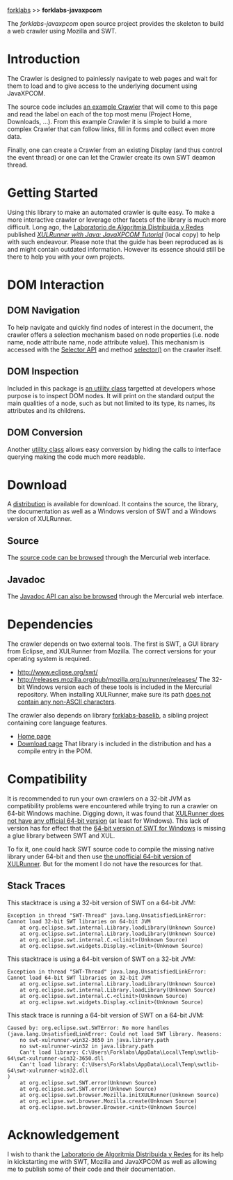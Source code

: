 [forklabs](http://code.google.com/p/forklabs/) >> **forklabs-javaxpcom**

The _forklabs-javaxpcom_ open source project provides the skeleton to build a web crawler using Mozilla and SWT.



# Introduction #
The Crawler is designed to painlessly navigate to web pages and wait for them to load and to give access to the underlying document using JavaXPCOM.

The source code includes [an example Crawler](http://code.google.com/p/forklabs-javaxpcom/source/browse/src/test/java/ca/forklabs/javaxpcom/ProjectPageCrawler.java) that will come to this page and read the label on each of the top most menu (Project Home, Downloads, ...). From this example Crawler it is simple to build a more complex Crawler that can follow links, fill in forms and collect even more data.

Finally, one can create a Crawler from an existing Display (and thus control the event thread) or one can let the Crawler create its own SWT deamon thread.


# Getting Started #
Using this library to make an automated crawler is quite easy. To make a more interactive crawler or leverage other facets of the library is much more difficult. Long ago, the [Laboratorio de Algoritmia Distribuida y Redes](http://ladyr.es/) published _[XULRunner with Java: JavaXPCOM Tutorial](http://forklabs-javaxpcom.googlecode.com/hg/docs/XPCOMGuide.htm)_ (local copy) to help with such endeavour. Please note that the guide has been reproduced as is and might contain outdated information. However its essence should still be there to help you with your own projects.

# DOM Interaction #

## DOM Navigation ##
To help navigate and quickly find nodes of interest in the document, the crawler offers a selection mechanism based on node properties (i.e. node name, node attribute name, node attribute value). This mechanism is accessed with the [Selector API](http://forklabs-javaxpcom.googlecode.com/hg/docs/apidocs/ca/forklabs/javaxpcom/select/Selector.html) and method [selector()](http://forklabs-javaxpcom.googlecode.com/hg/docs/apidocs/ca/forklabs/javaxpcom/Crawler.html#selector()) on the crawler itself.


## DOM Inspection ##
Included in this package is [an utility class](http://forklabs-javaxpcom.googlecode.com/hg/docs/apidocs/ca/forklabs/javaxpcom/util/XPCOMInspector.html) targetted at developers whose purpose is to inspect DOM nodes. It will print on the standard output the main qualities of a node, such as but not limited to its type, its names, its attributes and its childrens.


## DOM Conversion ##
Another [utility class](http://forklabs-javaxpcom.googlecode.com/hg/docs/apidocs/ca/forklabs/javaxpcom/util/XPCOMConverter.html) allows easy conversion by hiding the calls to interface querying making the code much more readable.


# Download #
A [distribution](http://code.google.com/p/forklabs-javaxpcom/downloads/list) is available for download. It contains the source, the library, the documentation as well as a Windows version of SWT and a Windows version of XULRunner.


## Source ##
The [source code can be browsed](http://code.google.com/p/forklabs-javaxpcom/source/browse/) through the Mercurial web interface.


## Javadoc ##
The [Javadoc API can also be browsed](http://forklabs-javaxpcom.googlecode.com/hg/docs/apidocs/index.html) through the Mercurial web interface.


# Dependencies #
The crawler depends on two external tools. The first is SWT, a GUI library from Eclipse, and XULRunner from Mozilla. The correct versions for your operating system is required.
  * http://www.eclipse.org/swt/
  * http://releases.mozilla.org/pub/mozilla.org/xulrunner/releases/
The 32-bit Windows version each of these tools is included in the Mercurial repository. When installing XULRunner, make sure its path [does not contain any non-ASCII characters](https://bugs.eclipse.org/bugs/show_bug.cgi?id=326089).

The crawler also depends on library [forklabs-baselib](http://code.google.com/p/forklabs-baselib/), a sibling project containing core language features.
  * [Home page](http://code.google.com/p/forklabs-baselib/)
  * [Download page](http://code.google.com/p/forklabs-baselib/downloads/list)
That library is included in the distribution and has a compile entry in the POM.


# Compatibility #
It is recommended to run your own crawlers on a 32-bit JVM as compatibility problems were encountered while trying to run a crawler on 64-bit Windows machine. Digging down, it was found that [XULRunner does not have any official 64-bit version](http://releases.mozilla.org/pub/mozilla.org/xulrunner/releases/) (at least for Windows). This lack of version has for effect that the [64-bit version of SWT for Windows](http://download.eclipse.org/eclipse/downloads/drops/R-3.6-201006080911/index.php#SWT) is missing a glue library between SWT and XUL.

To fix it, one could hack SWT source code to compile the missing native library under 64-bit and then use [the unofficial 64-bit version of XULRunner](http://wiki.mozilla-x86-64.com/Download). But for the moment I do not have the resources for that.

## Stack Traces ##
This stacktrace is using a 32-bit version of SWT on a 64-bit JVM:
```
Exception in thread "SWT-Thread" java.lang.UnsatisfiedLinkError: Cannot load 32-bit SWT libraries on 64-bit JVM
	at org.eclipse.swt.internal.Library.loadLibrary(Unknown Source)
	at org.eclipse.swt.internal.Library.loadLibrary(Unknown Source)
	at org.eclipse.swt.internal.C.<clinit>(Unknown Source)
	at org.eclipse.swt.widgets.Display.<clinit>(Unknown Source)
```

This stacktrace is using a 64-bit version of SWT on a 32-bit JVM:
```
Exception in thread "SWT-Thread" java.lang.UnsatisfiedLinkError: Cannot load 64-bit SWT libraries on 32-bit JVM
	at org.eclipse.swt.internal.Library.loadLibrary(Unknown Source)
	at org.eclipse.swt.internal.Library.loadLibrary(Unknown Source)
	at org.eclipse.swt.internal.C.<clinit>(Unknown Source)
	at org.eclipse.swt.widgets.Display.<clinit>(Unknown Source)
```

This stack trace is running a 64-bit version of SWT on a 64-bit JVM:
```
Caused by: org.eclipse.swt.SWTError: No more handles (java.lang.UnsatisfiedLinkError: Could not load SWT library. Reasons: 
	no swt-xulrunner-win32-3650 in java.library.path
	no swt-xulrunner-win32 in java.library.path
	Can't load library: C:\Users\Forklabs\AppData\Local\Temp\swtlib-64\swt-xulrunner-win32-3650.dll
	Can't load library: C:\Users\Forklabs\AppData\Local\Temp\swtlib-64\swt-xulrunner-win32.dll
)
	at org.eclipse.swt.SWT.error(Unknown Source)
	at org.eclipse.swt.SWT.error(Unknown Source)
	at org.eclipse.swt.browser.Mozilla.initXULRunner(Unknown Source)
	at org.eclipse.swt.browser.Mozilla.create(Unknown Source)
	at org.eclipse.swt.browser.Browser.<init>(Unknown Source)
```


# Acknowledgement #
I wish to thank the [Laboratorio de Algoritmia Distribuida y Redes](http://ladyr.es/) for its help in kickstarting me with SWT, Mozilla and JavaXPCOM as well as allowing me to publish some of their code and their documentation.